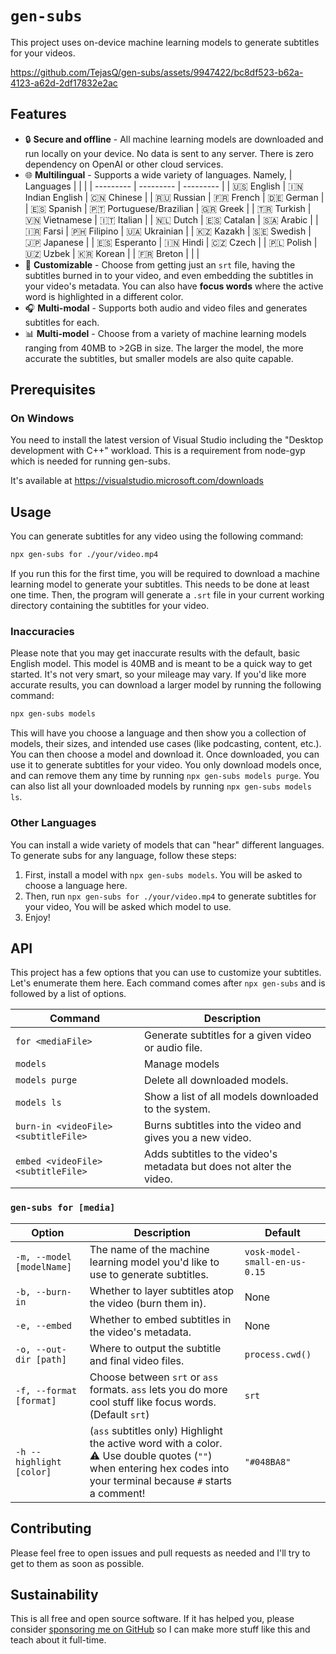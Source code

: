 # `gen-subs`

This project uses on-device machine learning models to generate subtitles for your videos.

https://github.com/TejasQ/gen-subs/assets/9947422/bc8df523-b62a-4123-a62d-2df17832e2ac

## Features

- 🔒 **Secure and offline** - All machine learning models are downloaded and run locally on your device. No data is sent to any server. There is zero dependency on OpenAI or other cloud services.
- 🌐 **Multilingual** - Supports a wide variety of languages. Namely,
  | Languages | | |
  | --------- | --------- | --------- |
  | 🇺🇸 English | 🇮🇳 Indian English | 🇨🇳 Chinese |
  | 🇷🇺 Russian | 🇫🇷 French | 🇩🇪 German |
  | 🇪🇸 Spanish | 🇵🇹 Portuguese/Brazilian | 🇬🇷 Greek |
  | 🇹🇷 Turkish | 🇻🇳 Vietnamese | 🇮🇹 Italian |
  | 🇳🇱 Dutch | 🇪🇸 Catalan | 🇸🇦 Arabic |
  | 🇮🇷 Farsi | 🇵🇭 Filipino | 🇺🇦 Ukrainian |
  | 🇰🇿 Kazakh | 🇸🇪 Swedish | 🇯🇵 Japanese |
  | 🇪🇸 Esperanto | 🇮🇳 Hindi | 🇨🇿 Czech |
  | 🇵🇱 Polish | 🇺🇿 Uzbek | 🇰🇷 Korean |
  | 🇫🇷 Breton | | |
- 🎨 **Customizable** - Choose from getting just an `srt` file, having the subtitles burned in to your video, and even embedding the subtitles in your video's metadata. You can also have **focus words** where the active word is highlighted in a different color.
- 🎧 **Multi-modal** - Supports both audio and video files and generates subtitles for each.
- 📊 **Multi-model** - Choose from a variety of machine learning models ranging from 40MB to >2GB in size. The larger the model, the more accurate the subtitles, but smaller models are also quite capable.

## Prerequisites

### On Windows
You need to install the latest version of Visual Studio including the "Desktop development with C++" workload. This is a requirement from node-gyp which is needed for running gen-subs. 

It's available at https://visualstudio.microsoft.com/downloads

## Usage

You can generate subtitles for any video using the following command:

```bash
npx gen-subs for ./your/video.mp4
```

If you run this for the first time, you will be required to download a machine learning model to generate your subtitles. This needs to be done at least one time. Then, the program will generate a `.srt` file in your current working directory containing the subtitles for your video.

### Inaccuracies

Please note that you may get inaccurate results with the default, basic English model. This model is 40MB and is meant to be a quick way to get started. It's not very smart, so your mileage may vary. If you'd like more accurate results, you can download a larger model by running the following command:

```bash
npx gen-subs models
```

This will have you choose a language and then show you a collection of models, their sizes, and intended use cases (like podcasting, content, etc.). You can then choose a model and download it. Once downloaded, you can use it to generate subtitles for your video. You only download models once, and can remove them any time by running `npx gen-subs models purge`. You can also list all your downloaded models by running `npx gen-subs models ls`.

### Other Languages

You can install a wide variety of models that can "hear" different languages. To generate subs for any language, follow these steps:

1. First, install a model with `npx gen-subs models`. You will be asked to choose a language here.
2. Then, run `npx gen-subs for ./your/video.mp4` to generate subtitles for your video, You will be asked which model to use.
3. Enjoy!

## API

This project has a few options that you can use to customize your subtitles. Let's enumerate them here. Each command comes after `npx gen-subs` and is followed by a list of options.

| Command                              | Description                                                          |
| ------------------------------------ | -------------------------------------------------------------------- |
| `for <mediaFile>`                    | Generate subtitles for a given video or audio file.                  |
| `models`                             | Manage models                                                        |
| `models purge`                       | Delete all downloaded models.                                        |
| `models ls`                          | Show a list of all models downloaded to the system.                  |
| `burn-in <videoFile> <subtitleFile>` | Burns subtitles into the video and gives you a new video.            |
| `embed <videoFile> <subtitleFile>`   | Adds subtitles to the video's metadata but does not alter the video. |

### `gen-subs for [media]`

| Option                    | Description                                                                                                                                                         | Default                       |
| ------------------------- | ------------------------------------------------------------------------------------------------------------------------------------------------------------------- | ----------------------------- |
| `-m, --model [modelName]` | The name of the machine learning model you'd like to use to generate subtitles.                                                                                     | `vosk-model-small-en-us-0.15` |
| `-b, --burn-in`           | Whether to layer subtitles atop the video (burn them in).                                                                                                           | None                          |
| `-e, --embed`             | Whether to embed subtitles in the video's metadata.                                                                                                                 | None                          |
| `-o, --out-dir [path]`    | Where to output the subtitle and final video files.                                                                                                                 | `process.cwd()`               |
| `-f, --format [format]`   | Choose between `srt` or `ass` formats. `ass` lets you do more cool stuff like focus words. (Default `srt`)                                                          | `srt`                         |
| `-h --highlight [color]`  | (`ass` subtitles only) Highlight the active word with a color. ⚠️ Use double quotes (`""`) when entering hex codes into your terminal because `#` starts a comment! | `"#048BA8"`                   |

## Contributing

Please feel free to open issues and pull requests as needed and I'll try to get to them as soon as possible.

## Sustainability

This is all free and open source software. If it has helped you, please consider [sponsoring me on GitHub](https://github.com/sponsors/TejasQ) so I can make more stuff like this and teach about it full-time.
